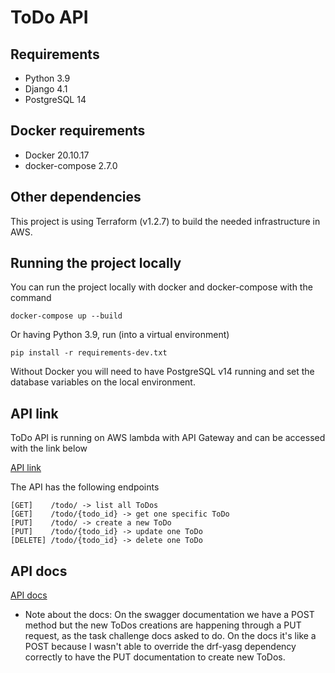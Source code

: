 # ToDo API

## Requirements
- Python 3.9
- Django 4.1
- PostgreSQL 14

## Docker requirements
- Docker 20.10.17
- docker-compose 2.7.0

## Other dependencies
This project is using Terraform (v1.2.7) to build the needed infrastructure in AWS.

## Running the project locally
You can run the project locally with docker and docker-compose with the command
    
    docker-compose up --build

Or having Python 3.9, run (into a virtual environment)

    pip install -r requirements-dev.txt

Without Docker you will need to have PostgreSQL v14 running and set the database variables on the local environment.

## API link

ToDo API is running on AWS lambda with API Gateway and can be accessed with the link below

[API link](https://llq5oyhty7.execute-api.us-east-1.amazonaws.com/production/v1/todo/)

The API has the following endpoints

    [GET]    /todo/ -> list all ToDos
    [GET]    /todo/{todo_id} -> get one specific ToDo
    [PUT]    /todo/ -> create a new ToDo
    [PUT]    /todo/{todo_id} -> update one ToDo
    [DELETE] /todo/{todo_id} -> delete one ToDo


## API docs

[API docs](https://llq5oyhty7.execute-api.us-east-1.amazonaws.com/production/docs/)

  * Note about the docs: On the swagger documentation we have a POST method but the new ToDos creations are happening through a PUT request, as the task challenge docs asked to do. On the docs it's like a POST because I wasn't able to override the drf-yasg dependency correctly to have the PUT documentation to create new ToDos.
